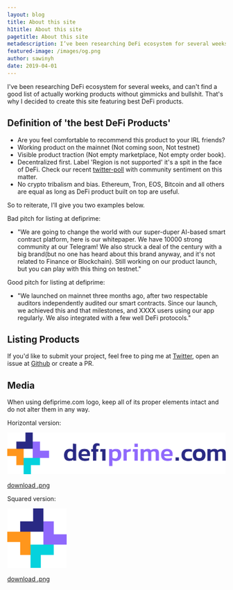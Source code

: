 ```yaml
---
layout: blog
title: About this site
h1title: About this site
pagetitle: About this site   
metadescription: I’ve been researching DeFi ecosystem for several weeks, and can’t find a good list of actually working products without gimmicks and bullshit.
featured-image: /images/og.png
author: sawinyh
date: 2019-04-01
---
```


I've been researching DeFi ecosystem for several weeks, and can't find a good list of actually working products without gimmicks and bullshit. That's why I decided to create this site featuring best DeFi products.

## Definition of 'the best DeFi Products'
* Are you feel comfortable to recommend this product to your IRL friends?
* Working product on the mainnet (Not coming soon, Not testnet)
* Visible product traction (Not empty marketplace, Not empty order book).   
* Decentralized first. Label 'Region is not supported' it's a spit in the face of DeFi. Check our recent [twitter-poll](https://twitter.com/defiprime/status/1130890433821724672) with community sentiment on this matter.
* No crypto tribalism and bias. Ethereum, Tron, EOS, Bitcoin and all others are equal as long as DeFi product built on top are useful.

So to reiterate, I’ll give you two examples below.

Bad pitch for listing at defiprime:
- "We are going to change the world with our super-duper AI-based smart contract platform, here is our whitepaper. We have 10000 strong community at our Telegram! We also struck a deal of the century with a big brand(but no one has heard about this brand anyway, and it's not related to Finance or Blockchain). Still working on our product launch, but you can play with this thing on testnet."

Good pitch for listing at defiprime:
- "We launched on mainnet three months ago, after two respectable auditors independently audited our smart contracts. Since our launch, we achieved this and that milestones, and XXXX users using our app regularly. We also integrated with a few well DeFi protocols."

## Listing Products

If you'd like to submit your project, feel free to ping me at [Twitter](https://twitter.com/defiprime), open an issue at [Github](https://github.com/sneg55/defiprime) or create a PR.


## Media

When using defiprime.com logo, keep all of its proper elements intact and do not alter them in any way.  

Horizontal version:

![](/images/defiprime-logo.png)

[download .png](/images/defiprime-logo-hires.png)

Squared version:

![](/images/defiprime-logo2.png)

[download .png](/images/defiprime-logo-hires2.png)
